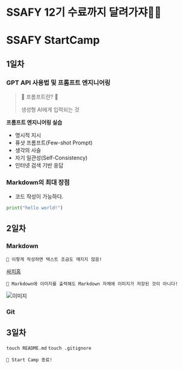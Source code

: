 # SSAFY 12기 수료까지 달려가쟈🏃‍♀️

# SSAFY StartCamp

## 1일차
### GPT API 사용법 및 프롬프트 엔지니어링
> 🎈 프롬프트란? 🎈
>
> 생성형 AI에게 입력되는 것

**프롬프트 엔지니어링 실습**
- 명시적 지시
- 퓨샷 프롬프트(Few-shot Prompt)
- 생각의 사슬
- 자기 일관성(Self-Consistency)
- 인터넷 검색 기반 응답 

### Markdown의 최대 장점
- 코드 작성이 가능하다.
``` python
print("hello world!")
```

## 2일차
### Markdown
```
💬 이렇게 작성하면 텍스트 조금도 깨지지 않음!
```

[싸피홈](https://edu.ssafy.com/edu/main/index.do)

```
📢 Markdown에 이미지를 출력해도 Markdown 자체에 이미지가 저장된 것이 아니다!
```
![이미지](https://i.pinimg.com/736x/53/7e/f5/537ef59499259ba707068742f91a10f8.jpg)

### Git
## 3일차 
`touch README.md`
`touch .gitignore`

```
📢 Start Camp 종료!
```